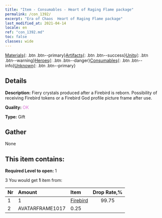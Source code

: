 ```yaml
---
title: "Item - Consumables - Heart of Raging Flame package"
permalink: /con_1392/
excerpt: "Era of Chaos  Heart of Raging Flame package"
last_modified_at: 2021-04-14
locale: en
ref: "con_1392.md"
toc: false
classes: wide
---
```

 [Materials](/Items/){: .btn .btn--primary}[Artifacts](/Items/Artifacts/){: .btn .btn--success}[Units](/Items/Units/){: .btn .btn--warning}[Heroes](/Items/Heroes/){: .btn .btn--danger}[Consumables](/Items/Consumables/){: .btn .btn--info}[Unknown](/Items/Unknown/){: .btn .btn--primary}

## Details
 **Description:** Fiery crystals produced after a Firebird is reborn. Possibility of receiving Firebird tokens or a Firebird God profile picture frame after use.

 **Quality:** <span style="color: #DA70D6">OK</span>

 **Type:** Gift

## Gather

  None

## This item contains:

 **Required Level to open:** 1

 3 You would get **1** item  from:

  | Nr | Amount |     Item    | Drop Rate,% |
  |:---|:-------|:------------|:---------:|
  | 1 | 1 | [Firebird](/Items/unt_268/) | 99.75 | 
  | 2 | AVATARFRAME1017 | 0.25 | 
